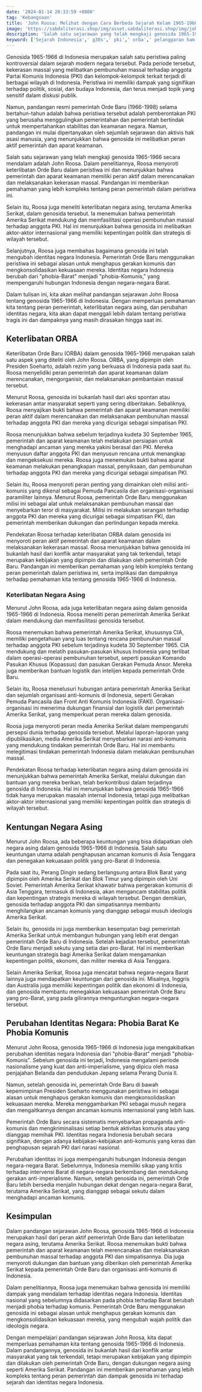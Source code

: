 ```yaml
---
date: '2024-01-14 20:33:59 +0800'
tag: 'Kebangsaan'
title: 'John Roosa: Melihat dengan Cara Berbeda Sejarah Kelam 1965-1966'
image: 'https://sabdaliterasi.shop/img/asset.sabdaliterasi.shop/img/john-roosa-melihat-dengan-cara-berbeda-sejarah-kelam-19651966.jpg'
description: 'Salah satu sejarawan yang telah mengkaji genosida 1965-1966 secara mendalam adalah John Roosa. Dalam penelitiannya, Roosa menyoroti keterlibatan Orde Baru.'
keyword: ['Sejarah Indonesia',' g30s',' pki',' orba',' pelanggaran ham','John roosa','Orde baru']
---
```

<p>Genosida 1965-1966 di Indonesia merupakan salah satu peristiwa paling kontroversial dalam sejarah modern negara tersebut. Pada periode tersebut, kekerasan massal yang melibatkan pembunuhan massal terhadap anggota Partai Komunis Indonesia (PKI) dan kelompok-kelompok terkait terjadi di berbagai wilayah di Indonesia. Peristiwa ini memiliki dampak yang signifikan terhadap politik, sosial, dan budaya Indonesia, dan terus menjadi topik yang sensitif dalam diskusi publik.</p><p>Namun, pandangan resmi pemerintah Orde Baru (1966-1998) selama bertahun-tahun adalah bahwa peristiwa tersebut adalah pemberontakan PKI yang berusaha menggulingkan pemerintahan dan pemerintah bertindak untuk mempertahankan stabilitas dan keamanan negara. Namun, pandangan ini mulai dipertanyakan oleh sejumlah sejarawan dan aktivis hak asasi manusia, yang menunjukkan bahwa genosida ini melibatkan peran aktif pemerintah dan aparat keamanan.</p><p>Salah satu sejarawan yang telah mengkaji genosida 1965-1966 secara mendalam adalah John Roosa. Dalam penelitiannya, Roosa menyoroti keterlibatan Orde Baru dalam peristiwa ini dan menunjukkan bahwa pemerintah dan aparat keamanan memiliki peran aktif dalam merencanakan dan melaksanakan kekerasan massal. Pandangan ini memberikan pemahaman yang lebih kompleks tentang peran pemerintah dalam peristiwa ini.</p><p>Selain itu, Roosa juga meneliti keterlibatan negara asing, terutama Amerika Serikat, dalam genosida tersebut. Ia menemukan bahwa pemerintah Amerika Serikat mendukung dan memfasilitasi operasi pembunuhan massal terhadap anggota PKI. Hal ini menunjukkan bahwa genosida ini melibatkan aktor-aktor internasional yang memiliki kepentingan politik dan strategis di wilayah tersebut.</p><p>Selanjutnya, Roosa juga membahas bagaimana genosida ini telah mengubah identitas negara Indonesia. Pemerintah Orde Baru menggunakan peristiwa ini sebagai alasan untuk menghapus gerakan komunis dan mengkonsolidasikan kekuasaan mereka. Identitas negara Indonesia berubah dari "phobia-Barat" menjadi "phobia-Komunis," yang mempengaruhi hubungan Indonesia dengan negara-negara Barat.</p><p>Dalam tulisan ini, kita akan melihat pandangan sejarawan John Roosa tentang genosida 1965-1966 di Indonesia. Dengan memperluas pemahaman kita tentang peran pemerintah, keterlibatan negara asing, dan perubahan identitas negara, kita akan dapat menggali lebih dalam tentang peristiwa tragis ini dan dampaknya yang masih dirasakan hingga saat ini.</p><h2>Keterlibatan ORBA</h2><p>Keterlibatan Orde Baru (ORBA) dalam genosida 1965-1966 merupakan salah satu aspek yang diteliti oleh John Roosa. ORBA, yang dipimpin oleh Presiden Soeharto, adalah rezim yang berkuasa di Indonesia pada saat itu. Roosa menyelidiki peran pemerintah dan aparat keamanan dalam merencanakan, mengorganisir, dan melaksanakan pembantaian massal tersebut.</p><p>Menurut Roosa, genosida ini bukanlah hasil dari aksi spontan atau kekerasan antar masyarakat seperti yang sering diberitakan. Sebaliknya, Roosa menyajikan bukti bahwa pemerintah dan aparat keamanan memiliki peran aktif dalam merencanakan dan melaksanakan pembunuhan massal terhadap anggota PKI dan mereka yang dicurigai sebagai simpatisan PKI.</p><p>Roosa menunjukkan bahwa sebelum terjadinya kudeta 30 September 1965, pemerintah dan aparat keamanan telah melakukan persiapan untuk menghadapi ancaman yang mereka yakini berasal dari PKI. Mereka menyusun daftar anggota PKI dan menyusun rencana untuk menangkap dan mengeksekusi mereka. Roosa juga menemukan bukti bahwa aparat keamanan melakukan penangkapan massal, penyiksaan, dan pembunuhan terhadap anggota PKI dan mereka yang dicurigai sebagai simpatisan PKI.</p><p>Selain itu, Roosa menyoroti peran penting yang dimainkan oleh milisi anti-komunis yang dikenal sebagai Pemuda Pancasila dan organisasi-organisasi paramiliter lainnya. Menurut Roosa, pemerintah Orde Baru menggunakan milisi ini sebagai alat untuk melaksanakan pembunuhan massal dan menyebarkan teror di masyarakat. Milisi ini melakukan serangan terhadap anggota PKI dan mereka yang dicurigai sebagai simpatisan PKI, dan pemerintah memberikan dukungan dan perlindungan kepada mereka.</p><p>Pendekatan Roosa terhadap keterlibatan ORBA dalam genosida ini menyoroti peran aktif pemerintah dan aparat keamanan dalam melaksanakan kekerasan massal. Roosa menunjukkan bahwa genosida ini bukanlah hasil dari konflik antar masyarakat yang tak terkendali, tetapi merupakan kebijakan yang dipimpin dan dilakukan oleh pemerintah Orde Baru. Pandangan ini memberikan pemahaman yang lebih kompleks tentang peran pemerintah dalam peristiwa ini, serta implikasi dan dampaknya terhadap pemahaman kita tentang genosida 1965-1966 di Indonesia.</p><h3>Keterlibatan Negara Asing</h3><p>Menurut John Roosa, ada juga keterlibatan negara asing dalam genosida 1965-1966 di Indonesia. Roosa meneliti peran pemerintah Amerika Serikat dalam mendukung dan memfasilitasi genosida tersebut.</p><p>Roosa menemukan bahwa pemerintah Amerika Serikat, khususnya CIA, memiliki pengetahuan yang luas tentang rencana pembunuhan massal terhadap anggota PKI sebelum terjadinya kudeta 30 September 1965. CIA mendukung dan melatih pasukan-pasukan khusus Indonesia yang terlibat dalam operasi-operasi pembunuhan tersebut, seperti pasukan Komando Pasukan Khusus (Kopassus) dan pasukan Gerakan Pemuda Ansor. Mereka juga memberikan bantuan logistik dan intelijen kepada pemerintah Orde Baru.</p><p>Selain itu, Roosa menelusuri hubungan antara pemerintah Amerika Serikat dan sejumlah organisasi anti-komunis di Indonesia, seperti Gerakan Pemuda Pancasila dan Front Anti Komunis Indonesia (FAKI). Organisasi-organisasi ini menerima dukungan finansial dan logistik dari pemerintah Amerika Serikat, yang memperkuat peran mereka dalam genosida.</p><p>Roosa juga menyoroti peran media Amerika Serikat dalam mempengaruhi persepsi dunia terhadap genosida tersebut. Melalui laporan-laporan yang dipublikasikan, media Amerika Serikat menyebarkan narasi anti-komunis yang mendukung tindakan pemerintah Orde Baru. Hal ini membantu melegitimasi tindakan pemerintah Indonesia dalam melakukan pembunuhan massal.</p><p>Pendekatan Roosa terhadap keterlibatan negara asing dalam genosida ini menunjukkan bahwa pemerintah Amerika Serikat, melalui dukungan dan bantuan yang mereka berikan, telah berkontribusi dalam terjadinya genosida di Indonesia. Hal ini menunjukkan bahwa genosida 1965-1966 tidak hanya merupakan masalah internal Indonesia, tetapi juga melibatkan aktor-aktor internasional yang memiliki kepentingan politik dan strategis di wilayah tersebut.</p><h2>Kentungan Negara Asing</h2><p>Menurut John Roosa, ada beberapa keuntungan yang bisa didapatkan oleh negara asing dalam genosida 1965-1966 di Indonesia. Salah satu keuntungan utama adalah penghapusan ancaman komunis di Asia Tenggara dan penegakan kekuasaan politik yang pro-Barat di Indonesia.</p><p>Pada saat itu, Perang Dingin sedang berlangsung antara Blok Barat yang dipimpin oleh Amerika Serikat dan Blok Timur yang dipimpin oleh Uni Soviet. Pemerintah Amerika Serikat khawatir bahwa pergerakan komunis di Asia Tenggara, termasuk di Indonesia, akan mengancam stabilitas politik dan kepentingan strategis mereka di wilayah tersebut. Dengan demikian, genosida terhadap anggota PKI dan simpatisannya membantu menghilangkan ancaman komunis yang dianggap sebagai musuh ideologis Amerika Serikat.</p><p>Selain itu, genosida ini juga memberikan kesempatan bagi pemerintah Amerika Serikat untuk membangun hubungan yang lebih erat dengan pemerintah Orde Baru di Indonesia. Setelah kejadian tersebut, pemerintah Orde Baru menjadi sekutu yang setia dan pro-Barat. Hal ini memberikan keuntungan strategis bagi Amerika Serikat dalam mengamankan kepentingan politik, ekonomi, dan militer mereka di Asia Tenggara.</p><p>Selain Amerika Serikat, Roosa juga mencatat bahwa negara-negara Barat lainnya juga mendapatkan keuntungan dari genosida ini. Misalnya, Inggris dan Australia juga memiliki kepentingan politik dan ekonomi di Indonesia, dan genosida membantu menegakkan kekuasaan pemerintah Orde Baru yang pro-Barat, yang pada gilirannya menguntungkan negara-negara tersebut.</p><h2>Perubahan Identitas Negara: Phobia Barat Ke Phobia Komunis</h2><p>Menurut John Roosa, genosida 1965-1966 di Indonesia juga mengakibatkan perubahan identitas negara Indonesia dari "phobia-Barat" menjadi "phobia-Komunis". Sebelum genosida ini terjadi, Indonesia mengalami periode nasionalisme yang kuat dan anti-imperialisme, yang dipicu oleh masa penjajahan Belanda dan pendudukan Jepang selama Perang Dunia II.</p><p>Namun, setelah genosida ini, pemerintah Orde Baru di bawah kepemimpinan Presiden Soeharto menggunakan peristiwa ini sebagai alasan untuk menghapus gerakan komunis dan mengkonsolidasikan kekuasaan mereka. Mereka menggambarkan PKI sebagai musuh negara dan mengaitkannya dengan ancaman komunis internasional yang lebih luas.</p><p>Pemerintah Orde Baru secara sistematis menyebarkan propaganda anti-komunis dan mengkriminalisasi setiap bentuk aktivitas komunis atau yang dianggap memihak PKI. Identitas negara Indonesia berubah secara signifikan, dengan adanya kebijakan-kebijakan anti-komunis yang keras dan penghapusan sejarah PKI dari narasi nasional.</p><p>Perubahan identitas ini juga mempengaruhi hubungan Indonesia dengan negara-negara Barat. Sebelumnya, Indonesia memiliki sikap yang kritis terhadap intervensi Barat di negara-negara berkembang dan mendukung gerakan anti-imperialisme. Namun, setelah genosida ini, pemerintah Orde Baru lebih bersedia menjalin hubungan dekat dengan negara-negara Barat, terutama Amerika Serikat, yang dianggap sebagai sekutu dalam menghadapi ancaman komunis.</p><h2>Kesimpulan</h2><p>Dalam pandangan sejarawan John Roosa, genosida 1965-1966 di Indonesia merupakan hasil dari peran aktif pemerintah Orde Baru dan keterlibatan negara asing, terutama Amerika Serikat. Roosa menemukan bukti bahwa pemerintah dan aparat keamanan telah merencanakan dan melaksanakan pembunuhan massal terhadap anggota PKI dan simpatisannya. Dia juga menyoroti dukungan dan bantuan yang diberikan oleh pemerintah Amerika Serikat kepada pemerintah Orde Baru dan organisasi anti-komunis di Indonesia.</p><p>Dalam penelitiannya, Roosa juga menemukan bahwa genosida ini memiliki dampak yang mendalam terhadap identitas negara Indonesia. Identitas nasional yang sebelumnya didasarkan pada phobia terhadap Barat berubah menjadi phobia terhadap komunis. Pemerintah Orde Baru menggunakan genosida ini sebagai alasan untuk menghapus gerakan komunis dan mengkonsolidasikan kekuasaan mereka, yang mengubah wajah politik dan ideologis negara.</p><p>Dengan mempelajari pandangan sejarawan John Roosa, kita dapat memperluas pemahaman kita tentang genosida 1965-1966 di Indonesia. Dalam pandangannya, genosida ini bukanlah hasil dari konflik antar masyarakat yang tak terkendali, tetapi merupakan kebijakan yang dipimpin dan dilakukan oleh pemerintah Orde Baru, dengan dukungan negara asing seperti Amerika Serikat. Pandangan ini memberikan pemahaman yang lebih kompleks tentang peran pemerintah dan dampak genosida ini terhadap sejarah dan identitas negara Indonesia.</p>